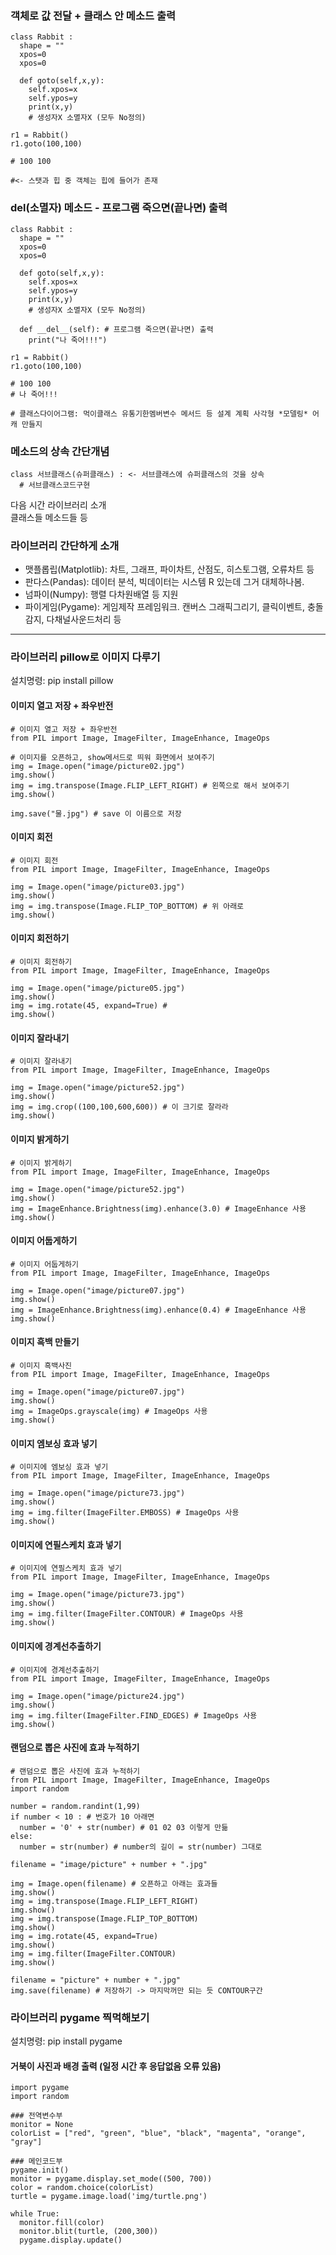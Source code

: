 ###  객체로 값 전달 + 클래스 안 메소드 출력 
```
class Rabbit :
  shape = ""
  xpos=0
  xpos=0

  def goto(self,x,y):
    self.xpos=x
    self.ypos=y
    print(x,y)
    # 생성자X 소멸자X (모두 No정의) 

r1 = Rabbit()
r1.goto(100,100)

# 100 100 

#<- 스탯과 힙 중 객체는 힙에 들어가 존재  
```

### __del__(소멸자) 메소드 - 프로그램 죽으면(끝나면) 출력
```
class Rabbit :
  shape = ""
  xpos=0
  xpos=0

  def goto(self,x,y):
    self.xpos=x
    self.ypos=y
    print(x,y)
    # 생성자X 소멸자X (모두 No정의) 

  def __del__(self): # 프로그램 죽으면(끝나면) 출력 
    print("나 죽어!!!")

r1 = Rabbit()
r1.goto(100,100)

# 100 100 
# 나 죽어!!!

# 클래스다이어그램: 먹이클래스 유통기한멤버변수 메서드 등 설계 계획 사각형 *모델링* 어캐 만들지 
```

### 메소드의 상속 간단개념 
```
class 서브클래스(슈퍼클래스) : <- 서브클래스에 슈퍼클래스의 것을 상속 
  # 서브클래스코드구현 
```

다음 시간 라이브러리 소개  
클래스들 메소드들 등  

### 라이브러리 간단하게 소개 
- 맷플롭립(Matplotlib): 차트, 그래프, 파이차트, 산점도, 히스토그램, 오류차트 등  
- 판다스(Pandas): 데이터 분석, 빅데이터는 시스템 R 있는데 그거 대체하나봄.  
- 넘파이(Numpy): 행렬 다차원배열 등 지원  
- 파이게임(Pygame): 게임제작 프레임워크. 캔버스 그래픽그리기, 클릭이벤트, 충돌감지, 다채널사운드처리 등  
  
*** 
  
### 라이브러리 pillow로 이미지 다루기 
설치명령: pip install pillow  
  
#### 이미지 열고 저장 + 좌우반전
```
# 이미지 열고 저장 + 좌우반전 
from PIL import Image, ImageFilter, ImageEnhance, ImageOps 

# 이미지를 오픈하고, show메서드로 띄워 화면에서 보여주기 
img = Image.open("image/picture02.jpg") 
img.show()
img = img.transpose(Image.FLIP_LEFT_RIGHT) # 왼쪽으로 해서 보여주기 
img.show() 
  
img.save("물.jpg") # save 이 이름으로 저장 

```
#### 이미지 회전
```
# 이미지 회전
from PIL import Image, ImageFilter, ImageEnhance, ImageOps 

img = Image.open("image/picture03.jpg") 
img.show()
img = img.transpose(Image.FLIP_TOP_BOTTOM) # 위 아래로 
img.show() 
```
#### 이미지 회전하기
```
# 이미지 회전하기
from PIL import Image, ImageFilter, ImageEnhance, ImageOps 

img = Image.open("image/picture05.jpg") 
img.show()
img = img.rotate(45, expand=True) # 
img.show() 
```
#### 이미지 잘라내기
```
# 이미지 잘라내기 
from PIL import Image, ImageFilter, ImageEnhance, ImageOps 

img = Image.open("image/picture52.jpg") 
img.show()
img = img.crop((100,100,600,600)) # 이 크기로 잘라라
img.show() 
```
#### 이미지 밝게하기 
```
# 이미지 밝게하기
from PIL import Image, ImageFilter, ImageEnhance, ImageOps 

img = Image.open("image/picture52.jpg") 
img.show()
img = ImageEnhance.Brightness(img).enhance(3.0) # ImageEnhance 사용
img.show() 
```
#### 이미지 어둡게하기 
```
# 이미지 어둡게하기
from PIL import Image, ImageFilter, ImageEnhance, ImageOps 

img = Image.open("image/picture07.jpg") 
img.show()
img = ImageEnhance.Brightness(img).enhance(0.4) # ImageEnhance 사용
img.show() 
```
#### 이미지 흑백 만들기 
```
# 이미지 흑백사진 
from PIL import Image, ImageFilter, ImageEnhance, ImageOps 

img = Image.open("image/picture07.jpg") 
img.show()
img = ImageOps.grayscale(img) # ImageOps 사용
img.show() 
```
#### 이미지 엠보싱 효과 넣기 
```
# 이미지에 엠보싱 효과 넣기
from PIL import Image, ImageFilter, ImageEnhance, ImageOps 

img = Image.open("image/picture73.jpg") 
img.show()
img = img.filter(ImageFilter.EMBOSS) # ImageOps 사용
img.show() 
```
#### 이미지에 연필스케치 효과 넣기
```
# 이미지에 연필스케치 효과 넣기
from PIL import Image, ImageFilter, ImageEnhance, ImageOps 

img = Image.open("image/picture73.jpg") 
img.show()
img = img.filter(ImageFilter.CONTOUR) # ImageOps 사용
img.show() 
```
#### 이미지에 경계선추출하기 
```
# 이미지에 경계선추출하기 
from PIL import Image, ImageFilter, ImageEnhance, ImageOps 

img = Image.open("image/picture24.jpg") 
img.show()
img = img.filter(ImageFilter.FIND_EDGES) # ImageOps 사용
img.show() 
```
#### 랜덤으로 뽑은 사진에 효과 누적하기 
```
# 랜덤으로 뽑은 사진에 효과 누적하기 
from PIL import Image, ImageFilter, ImageEnhance, ImageOps 
import random 

number = random.randint(1,99)
if number < 10 : # 번호가 10 아래면 
  number = '0' + str(number) # 01 02 03 이렇게 만듦 
else: 
  number = str(number) # number의 길이 = str(number) 그대로
  
filename = "image/picture" + number + ".jpg" 

img = Image.open(filename) # 오픈하고 아래는 효과들 
img.show() 
img = img.transpose(Image.FLIP_LEFT_RIGHT)
img.show()
img = img.transpose(Image.FLIP_TOP_BOTTOM)
img.show()
img = img.rotate(45, expand=True)
img.show()
img = img.filter(ImageFilter.CONTOUR)
img.show()

filename = "picture" + number + ".jpg" 
img.save(filename) # 저장하기 -> 마지막꺼만 되는 듯 CONTOUR구간 
```
  
### 라이브러리 pygame 찍먹해보기 
설치명령: pip install pygame  
  
#### 거북이 사진과 배경 출력 (일정 시간 후 응답없음 오류 있음) 
```
import pygame 
import random 

### 전역변수부 
monitor = None
colorList = ["red", "green", "blue", "black", "magenta", "orange", "gray"] 

### 메인코드부 
pygame.init() 
monitor = pygame.display.set_mode((500, 700)) 
color = random.choice(colorList)
turtle = pygame.image.load('img/turtle.png')

while True: 
  monitor.fill(color)
  monitor.blit(turtle, (200,300))
  pygame.display.update()
```
  
